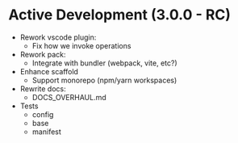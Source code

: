 Active Development (3.0.0 - RC)
=====================================
- Rework vscode plugin:
   * Fix how we invoke operations
- Rework pack:
   * Integrate with bundler (webpack, vite, etc?)
- Enhance scaffold
   * Support monorepo (npm/yarn workspaces)
- Rewrite docs:
   * DOCS_OVERHAUL.md
- Tests
   * config
   * base
   * manifest
